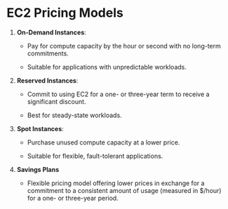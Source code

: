 <h1>EC2 Pricing Models</h1>


1. **On-Demand Instances**:
   
   - Pay for compute capacity by the hour or second with no long-term commitments.
     
   - Suitable for applications with unpredictable workloads.
     

2. **Reserved Instances**:
   
   - Commit to using EC2 for a one- or three-year term to receive a significant discount.
     
   - Best for steady-state workloads.
     

3. **Spot Instances**:
   
   - Purchase unused compute capacity at a lower price.
     
   - Suitable for flexible, fault-tolerant applications.
     

4. **Savings Plans**
   
   - Flexible pricing model offering lower prices in exchange for a commitment to a consistent amount of usage (measured in $/hour) for a one- or three-year period.
     
